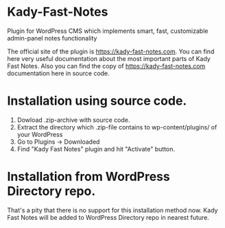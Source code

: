 # Kady-Fast-Notes
Plugin for WordPress CMS which implements smart, fast, customizable admin-panel notes functionality

The official site of the plugin is https://kady-fast-notes.com.
You can find here very useful documentation about the most important parts of Kady Fast Notes.
Also you can find the copy of https://kady-fast-notes.com documentation here in source code.

# Installation using source code.
1. Dowload .zip-archive with source code.
2. Extract the directory which .zip-file contains to wp-content/plugins/ of your WordPress
3. Go to Plugins -> Downloaded
4. Find "Kady Fast Notes" plugin and hit "Activate" button.

# Installation from WordPress Directory repo.
That's a pity that there is no support for this installation method now. 
Kady Fast Notes will be added to WordPress Directory repo in nearest future.

